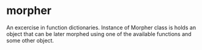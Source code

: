 # morpher
An excercise in function dictionaries. Instance of Morpher class is holds an object that can be later morphed using one of the available functions and some other object.

